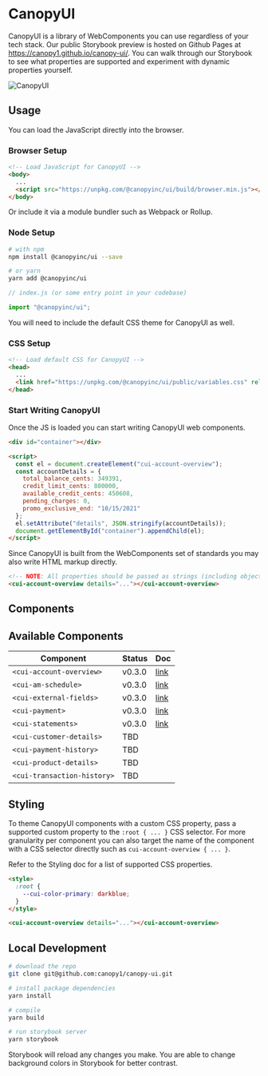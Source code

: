 # CanopyUI

CanopyUI is a library of WebComponents you can use regardless of your tech stack. Our public
Storybook preview is hosted on Github Pages at https://canopy1.github.io/canopy-ui/. You can walk
through our Storybook to see what properties are supported and experiment with dynamic properties
yourself.

![CanopyUI](https://user-images.githubusercontent.com/1096881/110418148-98923f80-805c-11eb-9c70-0654ed0eae00.png)

## Usage

You can load the JavaScript directly into the browser.
### Browser Setup

```html
<!-- Load JavaScript for CanopyUI -->
<body>
  ...
  <script src="https://unpkg.com/@canopyinc/ui/build/browser.min.js"></script>
</body>
```

Or include it via a module bundler such as Webpack or Rollup.
### Node Setup

```bash
# with npm
npm install @canopyinc/ui --save

# or yarn
yarn add @canopyinc/ui
```

```js
// index.js (or some entry point in your codebase)

import "@canopyinc/ui";
```

You will need to include the default CSS theme for CanopyUI as well. 
### CSS Setup

```html
<!-- Load default CSS for CanopyUI -->
<head>
  ...
  <link href="https://unpkg.com/@canopyinc/ui/public/variables.css" rel="stylesheet">
</head>
```

### Start Writing CanopyUI

Once the JS is loaded you can start writing CanopyUI web components.

```html
<div id="container"></div>

<script>
  const el = document.createElement("cui-account-overview");
  const accountDetails = {
    total_balance_cents: 349391,
    credit_limit_cents: 800000,
    available_credit_cents: 450608,
    pending_charges: 0,
    promo_exclusive_end: "10/15/2021"
  };
  el.setAttribute("details", JSON.stringify(accountDetails));
  document.getElementById("container").appendChild(el);
</script>
```

Since CanopyUI is built from the WebComponents set of standards you may also write HTML markup
directly.

```html
<!-- NOTE: All properties should be passed as strings (including objects and arrays.) -->
<cui-account-overview details="..."></cui-account-overview>
```

## Components

## Available Components

| Component                   | Status | Doc |
| --------------------------- | ------ | ---- |
| `<cui-account-overview>`    | v0.3.0 | [link](https://canopy1.github.io/canopy-ui/?path=/docs/components-accountoverview) | 
| `<cui-am-schedule>`         | v0.3.0 | [link](https://canopy1.github.io/canopy-ui/?path=/docs/components-amschedule) | 
| `<cui-external-fields>`     | v0.3.0 | [link](https://canopy1.github.io/canopy-ui/?path=/docs/components-externalfields) |
| `<cui-payment>`             | v0.3.0 | [link](https://canopy1.github.io/canopy-ui/?path=/docs/components-payment) |
| `<cui-statements>`          | v0.3.0 | [link](https://canopy1.github.io/canopy-ui/?path=/story/components-statements) |
| `<cui-customer-details>`    | TBD    | |
| `<cui-payment-history>`     | TBD    | |
| `<cui-product-details>`     | TBD    | |
| `<cui-transaction-history>` | TBD    | |

## Styling

To theme CanopyUI components with a custom CSS property, pass a supported custom property to the
`:root { ... }` CSS selector. For more granularity per component you can also target the name of the
component with a CSS selector directly such as `cui-account-overview { ... }`.

Refer to the Styling doc for a list of supported CSS properties.

```html
<style>
  :root {
    --cui-color-primary: darkblue;
  }
</style>

<cui-account-overview details="..."></cui-account-overview>
```

## Local Development

```bash
# download the repo
git clone git@github.com:canopy1/canopy-ui.git

# install package dependencies
yarn install

# compile
yarn build

# run storybook server
yarn storybook
```

Storybook will reload any changes you make. You are able to change background colors in Storybook
for better contrast.
